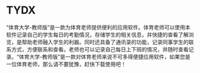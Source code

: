 # TYDX
“体育大学-教师版”是一款为体育老师提供便利的应用软件。体育老师可以使用本软件记录自己的学生每日的考勤情况，存储学生的相关信息，并快捷的查看了解浏览，是帮助老师融入学生的利器。同时还具备了通讯录的功能，记录同事学生的联系方式，方便联系和查看。老师也可以记录自己每日上下班的情况，并随时查看记录。“体育大学-教师版”是一款对体育老师来说不可多得便捷应用软件，如果您是一位体育老师，那么请不要犹豫，赶快下载使用吧！
